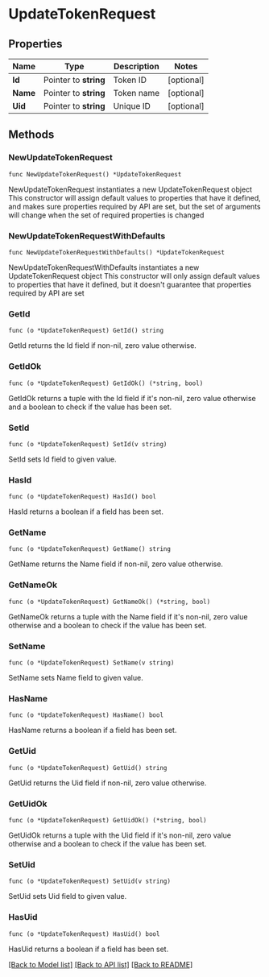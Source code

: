# UpdateTokenRequest

## Properties

Name | Type | Description | Notes
------------ | ------------- | ------------- | -------------
**Id** | Pointer to **string** | Token ID | [optional] 
**Name** | Pointer to **string** | Token name | [optional] 
**Uid** | Pointer to **string** | Unique ID | [optional] 

## Methods

### NewUpdateTokenRequest

`func NewUpdateTokenRequest() *UpdateTokenRequest`

NewUpdateTokenRequest instantiates a new UpdateTokenRequest object
This constructor will assign default values to properties that have it defined,
and makes sure properties required by API are set, but the set of arguments
will change when the set of required properties is changed

### NewUpdateTokenRequestWithDefaults

`func NewUpdateTokenRequestWithDefaults() *UpdateTokenRequest`

NewUpdateTokenRequestWithDefaults instantiates a new UpdateTokenRequest object
This constructor will only assign default values to properties that have it defined,
but it doesn't guarantee that properties required by API are set

### GetId

`func (o *UpdateTokenRequest) GetId() string`

GetId returns the Id field if non-nil, zero value otherwise.

### GetIdOk

`func (o *UpdateTokenRequest) GetIdOk() (*string, bool)`

GetIdOk returns a tuple with the Id field if it's non-nil, zero value otherwise
and a boolean to check if the value has been set.

### SetId

`func (o *UpdateTokenRequest) SetId(v string)`

SetId sets Id field to given value.

### HasId

`func (o *UpdateTokenRequest) HasId() bool`

HasId returns a boolean if a field has been set.

### GetName

`func (o *UpdateTokenRequest) GetName() string`

GetName returns the Name field if non-nil, zero value otherwise.

### GetNameOk

`func (o *UpdateTokenRequest) GetNameOk() (*string, bool)`

GetNameOk returns a tuple with the Name field if it's non-nil, zero value otherwise
and a boolean to check if the value has been set.

### SetName

`func (o *UpdateTokenRequest) SetName(v string)`

SetName sets Name field to given value.

### HasName

`func (o *UpdateTokenRequest) HasName() bool`

HasName returns a boolean if a field has been set.

### GetUid

`func (o *UpdateTokenRequest) GetUid() string`

GetUid returns the Uid field if non-nil, zero value otherwise.

### GetUidOk

`func (o *UpdateTokenRequest) GetUidOk() (*string, bool)`

GetUidOk returns a tuple with the Uid field if it's non-nil, zero value otherwise
and a boolean to check if the value has been set.

### SetUid

`func (o *UpdateTokenRequest) SetUid(v string)`

SetUid sets Uid field to given value.

### HasUid

`func (o *UpdateTokenRequest) HasUid() bool`

HasUid returns a boolean if a field has been set.


[[Back to Model list]](../README.md#documentation-for-models) [[Back to API list]](../README.md#documentation-for-api-endpoints) [[Back to README]](../README.md)


